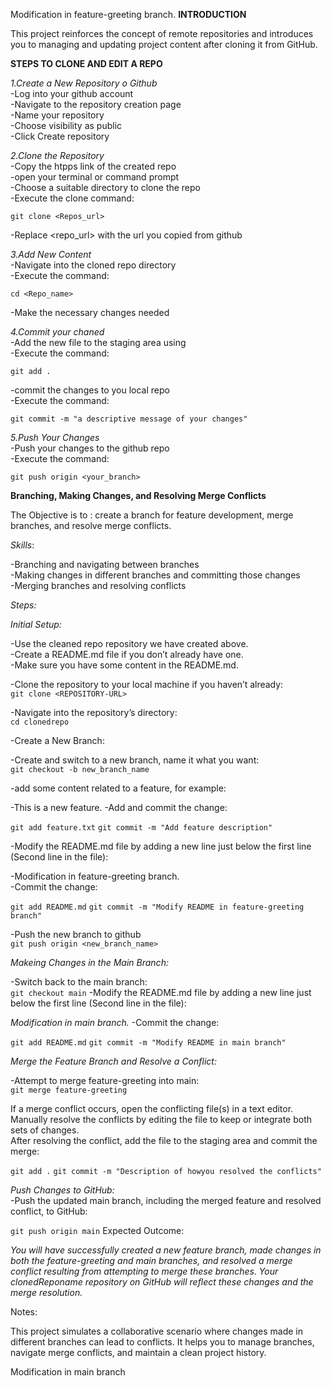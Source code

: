 Modification in feature-greeting branch.
**INTRODUCTION**

This project reinforces the concept of remote repositories and introduces you to managing and updating project content after cloning it from GitHub.

**STEPS TO CLONE AND EDIT A REPO**

*1.Create a New Repository o Github*<br>
-Log into your github account<br>
-Navigate to the repository creation page<br>
-Name your repository<br>
-Choose visibility as public<br>
-Click Create repository<br>

*2.Clone the Repository*<br>
-Copy the htpps link of the created repo<br>
-open your terminal or command prompt<br>
-Choose a suitable directory to clone the repo<br>
-Execute the clone command:<br>

``git clone <Repos_url>``

-Replace <repo_url> with the url you copied from github<br>


*3.Add New Content*<br>
-Navigate into the cloned repo directory<br>
-Execute the command:<br>

``cd <Repo_name>``

-Make the necessary changes needed<br>


*4.Commit your chaned*<br>
-Add the new file to the staging area using<br>
-Execute the command:<br>

``git add .``

-commit the changes to you local repo<br>
-Execute the command:<br>

``git commit -m "a descriptive message of your changes"``

*5.Push Your Changes*<br>
-Push your changes to the github repo<br>
-Execute the command:<br>

``git push origin <your_branch>``




**Branching, Making Changes, and Resolving Merge Conflicts**<br>

The Objective is to : create a branch for feature development, merge branches, and resolve merge conflicts.<br>

*Skills*:<br>

-Branching and navigating between branches<br>
-Making changes in different branches and committing those changes<br>
-Merging branches and resolving conflicts<br>


*Steps:*<br>

*Initial Setup:<br>*

-Use the cleaned repo repository we have created above.<br>
-Create a README.md file if you don’t already have one.<br>
-Make sure you have some content in the README.md.<br>

-Clone the repository to your local machine if you haven’t already:<br>
 ``git clone <REPOSITORY-URL>``

-Navigate into the repository’s directory:<br>
 ``cd clonedrepo``

-Create a New Branch:

-Create and switch to a new branch, name it what you want:<br>
 ``git checkout -b new_branch_name``

-add some content related to a feature, for example:

 -This is a new feature.
 -Add and commit the change:

 ``git add feature.txt``
 ``git commit -m "Add feature description"``

-Modify the README.md file by adding a new line just below the first line (Second line in the file):<br>

 -Modification in feature-greeting branch.<br>
 -Commit the change:<br>

 ``git add README.md``
 ``git commit -m "Modify README in feature-greeting branch"``

-Push the new branch to github<br>
 ``git push origin <new_branch_name>``


*Makeing Changes in the Main Branch:*<br>

-Switch back to the main branch:<br>
 ``git checkout main``
-Modify the README.md file by adding a new line just below the first line (Second line in the file):<br>

 *Modification in main branch.*
-Commit the change:

 ``git add README.md``
 ``git commit -m "Modify README in main branch"``

*Merge the Feature Branch and Resolve a Conflict:*<br>

-Attempt to merge feature-greeting into main:<br>
 ``git merge feature-greeting``

If a merge conflict occurs, open the conflicting file(s) in a text editor. Manually resolve the conflicts by editing the file to keep or integrate both sets of changes.<br>
After resolving the conflict, add the file to the staging area and commit the merge:<br>

 ``git add .``
 ``git commit -m "Description of howyou resolved the conflicts"``

*Push Changes to GitHub:*<br>
-Push the updated main branch, including the merged feature and resolved conflict, to GitHub:<br>

 ``git push origin main``
Expected Outcome:

*You will have successfully created a new feature branch, made changes in both the feature-greeting and main branches, and resolved a merge conflict resulting from attempting to merge these branches. Your clonedReponame repository on GitHub will reflect these changes and the merge resolution.*

Notes:

This project simulates a collaborative scenario where changes made in different branches can lead to conflicts. It helps you to manage branches, navigate merge conflicts, and maintain a clean project history.

Modification in main branch
